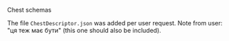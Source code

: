 Chest schemas

The file `ChestDescriptor.json` was added per user request. Note from user: "ця теж має бути" (this one should also be included).
